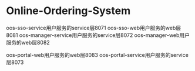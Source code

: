 # Online-Ordering-System
oos-sso-service用户服务的service层8071
oos-sso-web用户服务的web层8081
oos-manager-service用户服务的service层8072
oos-manager-web用户服务的web层8082

oos-portal-web用户服务的web层8083
oos-portal-service用户服务的service层8073